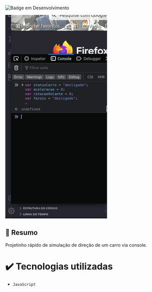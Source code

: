 ![Badge em Desenvolvimento](http://img.shields.io/static/v1?label=STATUS&message=CONCLUIDO&color=GREEN&style=for-the-badge) 

<img src="/Images/simulacao-carro.gif">

## 📄 Resumo

Projetinho rápido de simulação de direção de um carro via console.

# ✔️ Tecnologias utilizadas

- ``JavaScript``